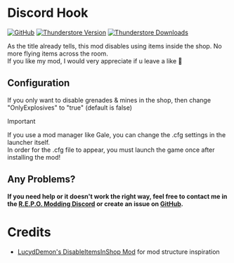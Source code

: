 # Discord Hook

[![GitHub](https://img.shields.io/badge/GitHub-DiscordHook-brightgreen?style=for-the-badge&logo=GitHub)](https://github.com/GlitchApotamus/DiscordHook/)
[![Thunderstore Version](https://img.shields.io/thunderstore/v/GlitchApotamus/DiscordHook?style=for-the-badge&logo=thunderstore&logoColor=white)](https://thunderstore.io/c/repo/p/GlitchApotamus/DiscordHook/)
[![Thunderstore Downloads](https://img.shields.io/thunderstore/dt/GlitchApotamus/DiscordHook?style=for-the-badge&logo=thunderstore&logoColor=white)](https://thunderstore.io/c/repo/p/GlitchApotamus/DiscordHook/)

As the title already tells, this mod disables using items inside the shop. No more flying items across the room.\
If you like my mod, I would very appreciate if u leave a like 💜

## Configuration

If you only want to disable grenades & mines in the shop, then change "OnlyExplosives" to "true" (default is false)

> [!IMPORTANT]
> If you use a mod manager like Gale, you can change the .cfg settings in the launcher itself.\
>  In order for the .cfg file to appear, you must launch the game once after installing the mod!

## Any Problems?

**If you need help or it doesn't work the right way, feel free to contact me in the [R.E.P.O. Modding Discord](https://discord.com/channels/1344557689979670578/1350377273718476831) or create an issue on [GitHub](https://github.com/lucyd-dev/DiscordHook/issues).**

# Credits

- [LucydDemon's DisableItemsInShop Mod](https://github.com/lucyd-dev/DisableItemsInShop/) for mod structure inspiration